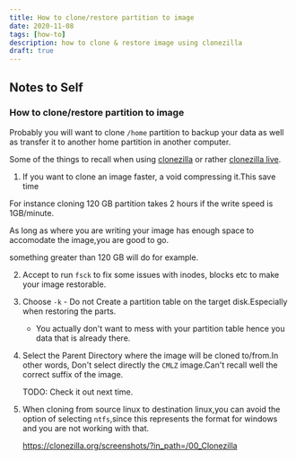 ```yaml
---
title: How to clone/restore partition to image
date: 2020-11-08
tags: [how-to]
description: how to clone & restore image using clonezilla
draft: true
---
```

## Notes to Self



### How to clone/restore partition to image
Probably you will want to clone `/home` partition to backup your data as well as
transfer it to another home partition in another computer.

Some of the things to recall when using [clonezilla](https://clonezilla.org/)
or rather [clonezilla live](https://clonezilla.org/clonezilla-live.php).

1. If you want to clone an image faster, a void compressing it.This save time

For instance cloning 120 GB partition takes 2 hours if the write speed is 1GB/minute.

As long as where you are writing your image has enough space to accomodate the image,you are good to go.

something greater than 120 GB will do for example.

2.  Accept to run `fsck` to fix some issues with inodes, blocks etc  to make your image restorable.

3. Choose `-k` - Do not Create a partition table on the target disk.Especially when restoring the parts.
   - You actually don't want to mess with your partition table hence you data that is already there.

4. Select the Parent Directory where the image will be cloned to/from.In other words,
   Don't select directly the `CMLZ`  image.Can't recall well the correct suffix of the image.

   TODO:
   Check it out next time.

5. When cloning from source linux to destination linux,you can avoid the option of selecting `ntfs`,since this
   represents the format for windows and you are not working with that.

   https://clonezilla.org/screenshots/?in_path=/00_Clonezilla

